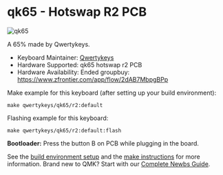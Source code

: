 # qk65 - Hotswap R2 PCB

![qk65](https://i.imgur.com/kFhx5qSh.jpg)

A 65% made by Qwertykeys.

* Keyboard Maintainer: [Qwertykeys](https://github.com/owlab-git)
* Hardware Supported: qk65 hotswap r2 PCB
* Hardware Availability: Ended groupbuy: https://www.zfrontier.com/app/flow/2dAB7MbpgBPp

Make example for this keyboard (after setting up your build environment):

    make qwertykeys/qk65/r2:default

Flashing example for this keyboard:

    make qwertykeys/qk65/r2:default:flash

**Bootloader:** Press the button B on PCB while plugging in the board.

See the [build environment setup](https://docs.qmk.fm/#/getting_started_build_tools) and the [make instructions](https://docs.qmk.fm/#/getting_started_make_guide) for more information. Brand new to QMK? Start with our [Complete Newbs Guide](https://docs.qmk.fm/#/newbs).